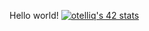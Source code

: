 Hello world!
[![otelliq's 42 stats](https://badge.mediaplus.ma/greenbinary/otelliq)](https://github.com/oakoudad/badge42)
